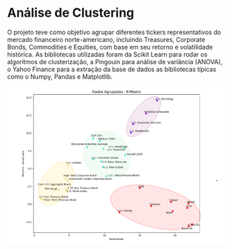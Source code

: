 # Análise de Clustering
O projeto teve como objetivo agrupar diferentes tickers representativos do mercado financeiro norte-americano, incluindo Treasures, Corporate Bonds, Commodities e Equities, com base em seu retorno e volatilidade histórica. As bibliotecas utilizadas foram da Scikit Learn para rodar os algoritmos de clusterização, a Pingouin para análise de variância (ANOVA), o Yahoo Finance para a extração da base de dados as bibliotecas típicas como o Numpy, Pandas e Matplotlib. 

<img src="https://github.com/emanuelprd/Data-Science/blob/main/cluster.png" alt="Clusters" width="700"/>
